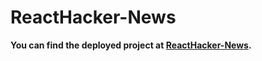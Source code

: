 # ReactHacker-News

**You can find the deployed project at [ ReactHacker-News](https://reacthacker-news.herokuapp.com/SignUp).**